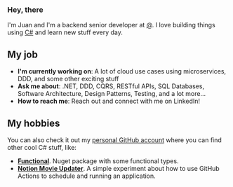 ### Hey, there

I'm Juan and I'm a backend senior developer at [@](https://github.com/Nextlane-R-D). I love building things using [C#](https://github.com/dotnet/csharplang) and learn new stuff every day.

## My job

- **I'm currently working on**: A lot of cloud use cases using microservices, DDD, and some other exciting stuff
- **Ask me about**: .NET, DDD, CQRS, RESTful APIs, SQL Databases, Software Architecture, Design Patterns, Testing, and a lot more...
- **How to reach me**: Reach out and connect with me on LinkedIn!

## My hobbies

You can also check it out my [personal GitHub account](https://github.com/jdmartinez) where you can find other cool C# stuff, like: 

- **[Functional](https://github.com/jdmartinez/Functional)**. Nuget package with some functional types.
- **[Notion Movie Updater](https://github.com/jdmartinez/notion-movie-updater)**. A simple experiment about how to use GitHub Actions to schedule and running an application.

<!--
**jdmartinez-nxl/jdmartinez-nxl** is a ✨ _special_ ✨ repository because its `README.md` (this file) appears on your GitHub profile.

Here are some ideas to get you started:

- 🔭 I’m currently working on ...
- 🌱 I’m currently learning ...
- 👯 I’m looking to collaborate on ...
- 🤔 I’m looking for help with ...
- 💬 Ask me about ...
- 📫 How to reach me: ...
- 😄 Pronouns: ...
- ⚡ Fun fact: ...
-->
